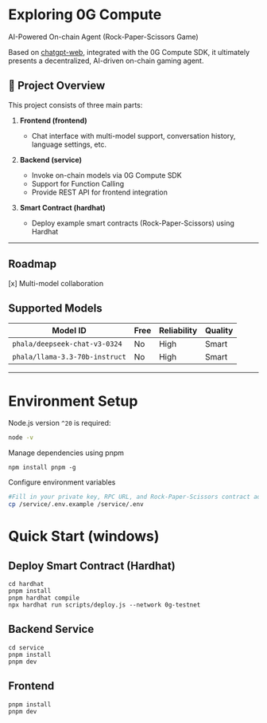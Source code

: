 # Exploring 0G Compute  
AI-Powered On-chain Agent (Rock-Paper-Scissors Game)

Based on [chatgpt-web](https://github.com/Chanzhaoyu/chatgpt-web), integrated with the 0G Compute SDK, it ultimately presents a decentralized, AI-driven on-chain gaming agent.

## 📌 Project Overview
This project consists of three main parts:

1. **Frontend (frontend)**  
   - Chat interface with multi-model support, conversation history, language settings, etc.
  
2. **Backend (service)**  
   - Invoke on-chain models via 0G Compute SDK  
   - Support for Function Calling  
   - Provide REST API for frontend integration  

3. **Smart Contract (hardhat)**  
   - Deploy example smart contracts (Rock-Paper-Scissors) using Hardhat  

---

## Roadmap
[x] Multi-model collaboration  

## Supported Models

| Model ID                              | Free | Reliability | Quality |
| ------------------------------------- | ---- | ----------- | ------- |
| `phala/deepseek-chat-v3-0324`         | No   | High        | Smart   |
| `phala/llama-3.3-70b-instruct`        | No   | High        | Smart   |

---

# Environment Setup

Node.js version `^20` is required:
```bash
node -v
```

Manage dependencies using pnpm
```shell
npm install pnpm -g
```

Configure environment variables
```bash
#Fill in your private key, RPC URL, and Rock-Paper-Scissors contract address in .env
cp /service/.env.example /service/.env
```


# Quick Start (windows)


## Deploy Smart Contract (Hardhat)
```
cd hardhat
pnpm install
pnpm hardhat compile
npx hardhat run scripts/deploy.js --network 0g-testnet
```

## Backend Service
```
cd service
pnpm install
pnpm dev
```

## Frontend
```
pnpm install
pnpm dev
```
